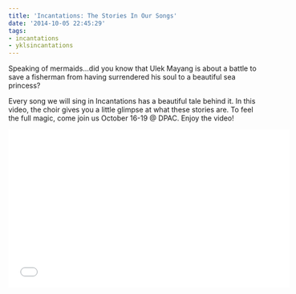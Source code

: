 ```yaml
---
title: 'Incantations: The Stories In Our Songs'
date: '2014-10-05 22:45:29'
tags:
- incantations
- yklsincantations
---
```


Speaking of mermaids...did you know that Ulek Mayang is about a battle to save a fisherman from having surrendered his soul to a beautiful sea princess?

Every song we will sing in Incantations has a beautiful tale behind it. In this video, the choir gives you a little glimpse at what these stories are. To feel the full magic, come join us October 16-19 @ DPAC. Enjoy the video!


<iframe src="//www.youtube.com/embed/vQfgiXppU1I" width="560" height="315" frameborder="0" allowfullscreen="allowfullscreen"></iframe>
